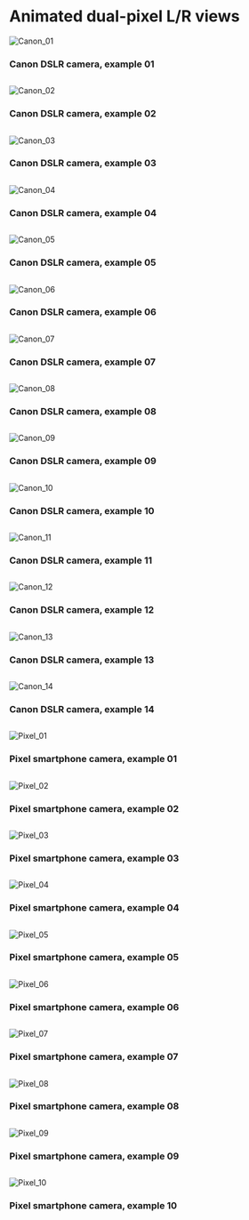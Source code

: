 # Animated dual-pixel L/R views

![Canon_01](gif/canon_00.gif)
### Canon DSLR camera, example 01

##

![Canon_02](gif/canon_01.gif)
### Canon DSLR camera, example 02

##

![Canon_03](gif/canon_02.gif)
### Canon DSLR camera, example 03

##

![Canon_04](gif/canon_03.gif)
### Canon DSLR camera, example 04

##

![Canon_05](gif/canon_04.gif)
### Canon DSLR camera, example 05

##

![Canon_06](gif/canon_05.gif)
### Canon DSLR camera, example 06

##

![Canon_07](gif/canon_06.gif)
### Canon DSLR camera, example 07

##

![Canon_08](gif/canon_07.gif)
### Canon DSLR camera, example 08

##

![Canon_09](gif/canon_08.gif)
### Canon DSLR camera, example 09

##

![Canon_10](gif/canon_09.gif)
### Canon DSLR camera, example 10

##

![Canon_11](gif/canon_10.gif)
### Canon DSLR camera, example 11

##

![Canon_12](gif/canon_11.gif)
### Canon DSLR camera, example 12

##

![Canon_13](gif/canon_12.gif)
### Canon DSLR camera, example 13

##

![Canon_14](gif/canon_13.gif)
### Canon DSLR camera, example 14

##

![Pixel_01](gif/pixel_00.gif)
### Pixel smartphone camera, example 01

##

![Pixel_02](gif/pixel_01.gif)
### Pixel smartphone camera, example 02

##

![Pixel_03](gif/pixel_02.gif)
### Pixel smartphone camera, example 03

##

![Pixel_04](gif/pixel_03.gif)
### Pixel smartphone camera, example 04

##

![Pixel_05](gif/pixel_04.gif)
### Pixel smartphone camera, example 05

##

![Pixel_06](gif/pixel_05.gif)
### Pixel smartphone camera, example 06

##

![Pixel_07](gif/pixel_06.gif)
### Pixel smartphone camera, example 07

##

![Pixel_08](gif/pixel_07.gif)
### Pixel smartphone camera, example 08

##

![Pixel_09](gif/pixel_08.gif)
### Pixel smartphone camera, example 09

##

![Pixel_10](gif/pixel_09.gif)
### Pixel smartphone camera, example 10

##